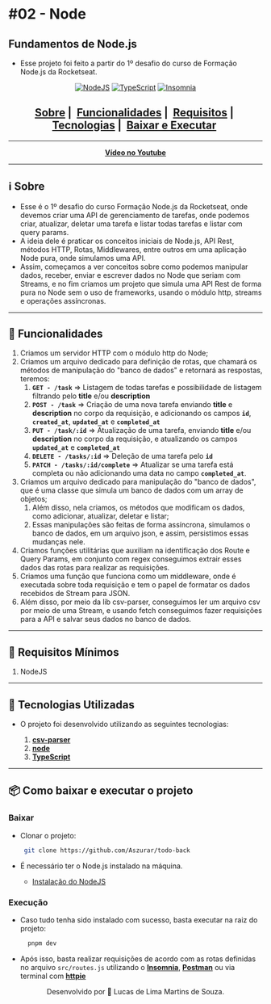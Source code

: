 # #02 - Node

## Fundamentos de Node.js

- Esse projeto foi feito a partir do 1º desafio do curso de Formação Node.js da Rocketseat.

<div align="center">

[![NodeJS](https://img.shields.io/badge/node.js-6DA55F?style=for-the-badge&logo=node.js&logoColor=white)](https://nodejs.org/pt) [![TypeScript](https://img.shields.io/badge/typescript-%23007ACC.svg?style=for-the-badge&logo=typescript&logoColor=white)](https://www.typescriptlang.org/) [![Insomnia](https://img.shields.io/badge/Insomnia-black?style=for-the-badge&logo=insomnia&logoColor=5849BE)](https://insomnia.rest/)
</div>

<div align="center">
        <h2>
          <a href="#information_source-sobre">Sobre</a>&nbsp;|&nbsp;
          <a href="#dizzy-funcionalidades">Funcionalidades</a>&nbsp;|&nbsp;
          <a href="#seedling-requisitos-mínimos">Requisitos</a>&nbsp;|&nbsp;
          <a href="#rocket-tecnologias-utilizadas">Tecnologias</a>&nbsp;|&nbsp;
          <a href="#package-como-baixar-e-executar-o-projeto">Baixar e Executar</a>&nbsp;
        </h2>
</div>

---

<div align="center" >

**[Vídeo no Youtube](https://youtu.be/MB_ZXDNZPDE)**

</div>

---

## :information_source: Sobre

- Esse é o 1º desafio do curso Formação Node.js da Rocketseat, onde devemos criar uma API de gerenciamento de tarefas, onde podemos criar, atualizar, deletar uma tarefa e listar todas tarefas e listar com query params.
- A ideia dele é praticar os conceitos iniciais de Node.js, API Rest, métodos HTTP, Rotas, Middlewares, entre outros em uma aplicação Node pura, onde simulamos uma API.
- Assim, começamos a ver conceitos sobre como podemos manipular dados, receber, enviar e escrever dados no Node que seriam com Streams, e no fim criamos um projeto que simula uma API Rest de forma pura no Node sem o uso de frameworks, usando o módulo http, streams e operações assíncronas.
  
---

## :dizzy: Funcionalidades

  1. Criamos um servidor HTTP com o módulo http do Node;
  2. Criamos um arquivo dedicado para definição de rotas, que chamará os métodos de manipulação do "banco de dados" e retornará as respostas, teremos:
     1. **```GET - /task```** => Listagem de todas tarefas e possibilidade de listagem filtrando pelo **title** e/ou **description**
     2. **```POST - /task```** => Criação de uma nova tarefa enviando **title** e **description** no corpo da requisição, e adicionando os campos **```id```**, **```created_at```**, **```updated_at```** e **```completed_at```**
     3. **```PUT - /task/:id```** => Atualização de uma tarefa, enviando **title** e/ou **description** no corpo da requisição, e atualizando os campos **```updated_at```** e **```completed_at```**
     4. **```DELETE - /tasks/:id```** => Deleção de uma tarefa pelo **```id```**
     5. **```PATCH - /tasks/:id/complete```** => Atualizar se uma tarefa está completa ou não adicionando uma data no campo **```completed_at```**.
  3. Criamos um arquivo dedicado para manipulação do "banco de dados", que é uma classe que simula um banco de dados com um array de objetos;
     1. Além disso, nela criamos, os métodos que modificam os dados, como adicionar, atualizar, deletar e listar;
     2. Essas manipulações são feitas de forma assíncrona, simulamos o banco de dados, em um arquivo json, e assim, persistimos essas mudanças nele.
  4. Criamos funções utilitárias que auxiliam na identificação dos Route e Query Params, em conjunto com regex conseguimos extrair esses dados das rotas para realizar as requisições.
  5. Criamos uma função que funciona como um middleware, onde é executada sobre toda requisição e tem o papel de formatar os dados recebidos de Stream para JSON.
  6. Além disso, por meio da lib csv-parser, conseguimos ler um arquivo csv por meio de uma Stream, e usando fetch conseguimos fazer requisições para a API e salvar seus dados no banco de dados.

---

## :seedling: Requisitos Mínimos

  1. NodeJS

---

## :rocket: Tecnologias Utilizadas

- O projeto foi desenvolvido utilizando as seguintes tecnologias:

  1. **[csv-parser](https://github.com/mafintosh/csv-parser)**
  2. **[node](https://nodejs.org/pt)**
  3. **[TypeScript](https://www.typescriptlang.org/)**

---

## :package: Como baixar e executar o projeto

### Baixar

- Clonar o projeto:

  ```bash
   git clone https://github.com/Aszurar/todo-back
  ```

- É necessário ter o Node.js instalado na máquina.
  - [Instalação do NodeJS](https://nodejs.org/en/)

### Execução

- Caso tudo tenha sido instalado com sucesso, basta executar na raiz do projeto:

  ```bash
    pnpm dev
  ```

- Após isso, basta realizar requisições de acordo com as rotas definidas no arquivo `src/routes.js` utilizando o **[Insomnia](https://insomnia.rest/)**, **[Postman](https://www.postman.com/)** ou via terminal com **[httpie](https://httpie.io/)**

<div align="center">

Desenvolvido por :star2: Lucas de Lima Martins de Souza.

</div>
